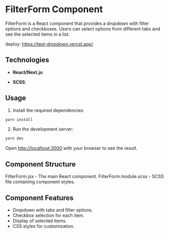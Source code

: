 # FilterForm Component

FilterForm is a React component that provides a dropdown with filter options and checkboxes. Users can select options from different tabs and see the selected items in a list.

deploy: https://test-dropdown.vercel.app/

## Technologies

- **React/Next.js**: 

- **SCSS**:

## Usage

1. Install the required dependencies:

```bash
yarn install
```

2. Run the development server:

```bash
yarn dev
```

Open [http://localhost:3000](http://localhost:3000) with your browser to see the result.

##  Component Structure

FilterForm.jsx - The main React component.
FilterForm.module.scss - SCSS file containing component styles.

## Component Features

- Dropdown with tabs and filter options.
- Checkbox selection for each item.
- Display of selected items.
- CSS styles for customization.

